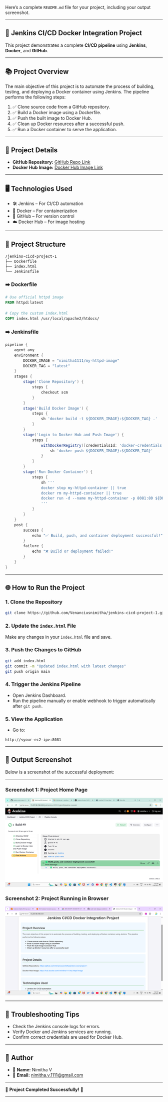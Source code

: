 Here’s a complete `README.md` file for your project, including your output screenshot.

---

## 🚀 **Jenkins CI/CD Docker Integration Project**

This project demonstrates a complete **CI/CD pipeline** using **Jenkins**, **Docker**, and **GitHub**.

---

## 📚 **Project Overview**

The main objective of this project is to automate the process of building, testing, and deploying a Docker container using Jenkins. The pipeline performs the following steps:

1. ✅ Clone source code from a GitHub repository.  
2. ✅ Build a Docker image using a Dockerfile.  
3. ✅ Push the built image to Docker Hub.  
4. ✅ Clean up Docker resources after a successful push.  
5. ✅ Run a Docker container to serve the application.

---

## 🔗 **Project Details**

- **GitHub Repository:** [GitHub Repo Link](https://github.com/Venanciusnimitha/jenkins-cicd-project-1)  
- **Docker Hub Image:** [Docker Hub Image Link](https://hub.docker.com/r/nimitha1111/my-httpd-image)  

---

## 🖥️ **Technologies Used**

- 🛠️ Jenkins – For CI/CD automation  
- 🐳 Docker – For containerization  
- 📝 GitHub – For version control  
- ☁️ Docker Hub – For image hosting  

---

## 📄 **Project Structure**

```
/jenkins-cicd-project-1
├── Dockerfile
├── index.html
└── Jenkinsfile
```

### ➡️ **Dockerfile**
```Dockerfile
# Use official httpd image
FROM httpd:latest

# Copy the custom index.html
COPY index.html /usr/local/apache2/htdocs/
```

### ➡️ **Jenkinsfile**
```groovy
pipeline {
    agent any
    environment {
        DOCKER_IMAGE = "nimitha1111/my-httpd-image"
        DOCKER_TAG = "latest"
    }
    stages {
        stage('Clone Repository') {
            steps {
                checkout scm
            }
        }
        stage('Build Docker Image') {
            steps {
                sh 'docker build -t ${DOCKER_IMAGE}:${DOCKER_TAG} .'
            }
        }
        stage('Login to Docker Hub and Push Image') {
            steps {
                withDockerRegistry([credentialsId: 'docker-credentials', url: '']) {
                    sh 'docker push ${DOCKER_IMAGE}:${DOCKER_TAG}'
                }
            }
        }
        stage('Run Docker Container') {
            steps {
                sh '''
                docker stop my-httpd-container || true
                docker rm my-httpd-container || true
                docker run -d --name my-httpd-container -p 8081:80 ${DOCKER_IMAGE}:${DOCKER_TAG}
                '''
            }
        }
    }
    post {
        success {
            echo "✅ Build, push, and container deployment successful!"
        }
        failure {
            echo "❌ Build or deployment failed!"
        }
    }
}
```

---

## 🌐 **How to Run the Project**

### 1. **Clone the Repository**
```bash
git clone https://github.com/Venanciusnimitha/jenkins-cicd-project-1.git
```

### 2. **Update the `index.html` File**
Make any changes in your `index.html` file and save.

### 3. **Push the Changes to GitHub**
```bash
git add index.html
git commit -m "Updated index.html with latest changes"
git push origin main
```

### 4. **Trigger the Jenkins Pipeline**
- Open Jenkins Dashboard.
- Run the pipeline manually or enable webhook to trigger automatically after `git push`.

### 5. **View the Application**
- Go to:  
```
http://<your-ec2-ip>:8081
```

---

## 📸 **Output Screenshot**

Below is a screenshot of the successful deployment:

---

### Screenshot 1: Project Home Page
![Project Output 1](./output1.png)

### Screenshot 2: Project Running in Browser
![Project Output 2](./output2.png)

---

## 🧰 **Troubleshooting Tips**

- Check the Jenkins console logs for errors.
- Verify Docker and Jenkins services are running.
- Confirm correct credentials are used for Docker Hub.

---

## 📝 **Author**
- 🎯 **Name:** Nimitha V  
- 📧 **Email:** nimitha.v.1111@gmail.com

---

🎉 **Project Completed Successfully!** 🚀

---


